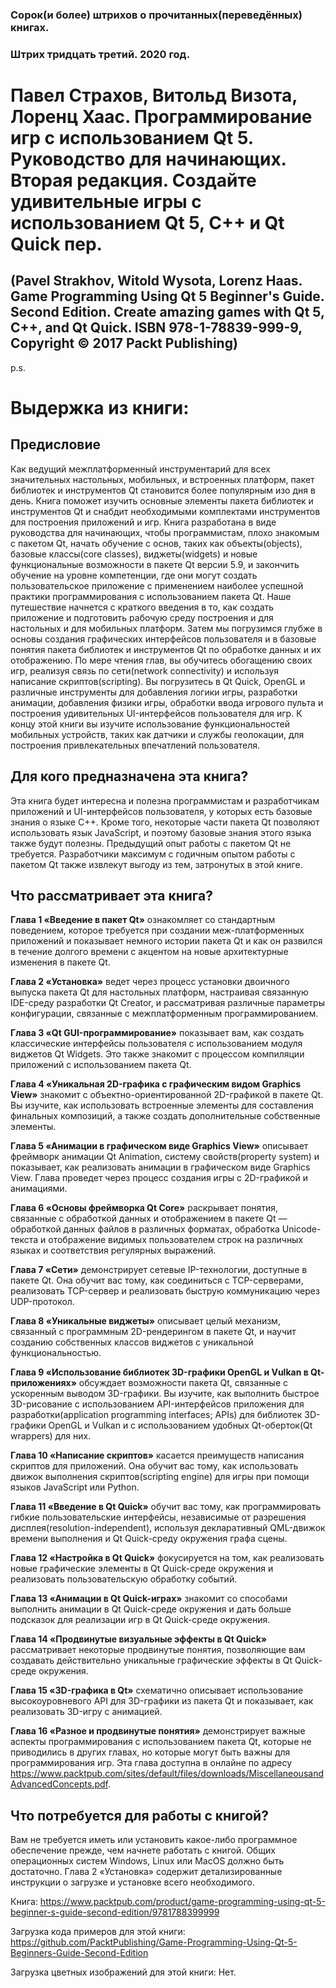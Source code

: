 ### Сорок(и более) штрихов о прочитанных(переведённых) книгах. 
### Штрих тридцать третий. 2020 год.

# Павел Страхов, Витольд Визота, Лоренц Хаас. Программирование игр с использованием Qt 5. Руководство для начинающих. Вторая редакция. Создайте удивительные игры с использованием Qt 5, C++ и Qt Quick пер.
## (Pavel Strakhov, Witold Wysota, Lorenz Haas. Game Programming Using Qt 5 Beginner's Guide. Second Edition. Create amazing games with Qt 5, C++, and Qt Quick. ISBN 978-1-78839-999-9, Copyright © 2017 Packt Publishing)

p.s.

# Выдержка из книги:

## Предисловие

Как ведущий межплатформенный инструментарий для всех значительных настольных, мобильных, и встроенных платформ, пакет библиотек и инструментов Qt становится более популярным изо дня в день. Книга поможет изучить основные элементы пакета библиотек и инструментов Qt и снабдит необходимыми комплектами инструментов для построения приложений и игр. Книга разработана в виде руководства для начинающих, чтобы программистам, плохо знакомым с пакетом Qt, начать обучение с основ, таких как объекты(objects), базовые классы(core classes), виджеты(widgets) и новые функциональные возможности в пакете Qt версии 5.9, и закончить обучение на уровне компетенции, где они могут создать пользовательское приложение с применением наиболее успешной практики программирования с использованием пакета Qt.
Наше путешествие начнется с краткого введения в то, как создать приложение и подготовить рабочую среду построения и для настольных и для мобильных платформ. Затем мы погрузимся глубже в основы создания графических интерфейсов пользователя и в базовые понятия пакета библиотек и инструментов Qt по обработке данных и их отображению. По мере чтения глав, вы обучитесь обогащению своих игр, реализуя связь по сети(network connectivity) и используя написание скриптов(scripting). Вы погрузитесь в Qt Quick, OpenGL и различные инструменты для добавления логики игры, разработки анимации, добавления физики игры, обработки ввода игрового пульта и построения удивительных UI-интерфейсов пользователя для игр. К концу этой книги вы изучите использование функциональностей мобильных устройств, таких как датчики и службы геолокации, для построения привлекательных впечатлений пользователя.

## Для кого предназначена эта книга?

Эта книга будет интересна и полезна программистам и разработчикам приложений и UI-интерфейсов пользователя, у которых есть базовые знания о языке C++. Кроме того, некоторые части пакета Qt позволяют использовать язык JavaScript, и поэтому базовые знания этого языка также будут полезны. Предыдущий опыт работы с пакетом Qt не требуется. Разработчики максимум с годичным опытом работы с пакетом Qt также извлекут выгоду из тем, затронутых в этой книге.

## Что рассматривает эта книга?

**Глава 1 «Введение в пакет Qt»** ознакомляет со стандартным поведением, которое требуется при создании меж-платформенных приложений и показывает немного истории пакета Qt и как он развился в течение долгого времени с акцентом на новые архитектурные изменения в пакете Qt.

**Глава 2 «Установка»** ведет через процесс установки двоичного выпуска пакета Qt для настольных платформ, настраивая связанную IDE-среду разработки Qt Creator, и рассматривая различные параметры конфигурации, связанные с межплатформенным программированием.

**Глава 3 «Qt GUI-программирование»** показывает вам, как создать классические интерфейсы пользователя с использованием модуля виджетов Qt Widgets. Это также знакомит с процессом компиляции приложений с использованием пакета Qt.

**Глава 4 «Уникальная 2D-графика с графическим видом Graphics View»** знакомит с объектно-ориентированной 2D-графикой в пакете Qt. Вы изучите, как использовать встроенные элементы для составления финальных композиций, а также создать дополнительные собственные элементы.

**Глава 5 «Анимации в графическом виде Graphics View»** описывает фреймворк анимации Qt Animation, систему свойств(property system) и показывает, как реализовать анимации в графическом виде Graphics View. Глава проведет через процесс создания игры с 2D-графикой и анимациями.

**Глава 6 «Основы фреймворка Qt Core»** раскрывает понятия, связанные с обработкой данных и отображением в пакете Qt — обработкой данных файлов в различных форматах, обработка Unicode-текста и отображение видимых пользователем строк на различных языках и соответствия регулярных выражений.

**Глава 7 «Сети»** демонстрирует сетевые IP-технологии, доступные в пакете Qt. Она обучит вас тому, как соединиться с TCP-серверами, реализовать TCP-сервер и реализовать быструю коммуникацию через UDP-протокол.

**Глава 8 «Уникальные виджеты»** описывает целый механизм, связанный с программным 2D-рендерингом в пакете Qt, и научит созданию собственных классов виджетов с уникальной функциональностью.

**Глава 9 «Использование библиотек 3D-графики OpenGL и Vulkan в Qt-приложениях»** обсуждает возможности пакета Qt, связанные с ускоренным выводом 3D-графики. Вы изучите, как выполнить быстрое 3D-рисование с использованием API-интерфейсов приложения для разработки(application programming interfaces; APIs) для библиотек 3D-графики OpenGL и Vulkan и с использованием удобных Qt-оберток(Qt wrappers) для них.

**Глава 10 «Написание скриптов»** касается преимуществ написания скриптов для приложений. Она обучит вас тому, как использовать движок выполнения скриптов(scripting engine) для игры при помощи языков JavaScript или Python.

**Глава 11 «Введение в Qt Quick»** обучит вас тому, как программировать гибкие пользовательские интерфейсы, независимые от разрешения дисплея(resolution-independent), используя декларативный QML-движок времени выполнения и Qt Quick-среду окружения графа сцены.

**Глава 12 «Настройка в Qt Quick»** фокусируется на том, как реализовать новые графические элементы в Qt Quick-среде окружения и реализовать пользовательскую обработку событий.

**Глава 13 «Анимации в Qt Quick-играх»** знакомит со способами выполнить анимации в Qt Quick-среде окружения и дать больше подсказок для реализации игр в Qt Quick-среде окружения.

**Глава 14 «Продвинутые визуальные эффекты в Qt Quick»** рассматривает некоторые продвинутые понятия, позволяющие вам создавать действительно уникальные графические эффекты в Qt Quick-среде окружения.

**Глава 15 «3D-графика в Qt»** схематично описывает использование высокоуровневого API для 3D-графики из пакета Qt и показывает, как реализовать 3D-игру с анимацией.

**Глава 16 «Разное и продвинутые понятия»** демонстрирует важные аспекты программирования с использованием пакета Qt, которые не приводились в других главах, но которые могут быть важны для программирования игр. Эта глава доступна в онлайне по адресу https://www.packtpub.com/sites/default/files/downloads/MiscellaneousandAdvancedConcepts.pdf.

## Что потребуется для работы с книгой?

Вам не требуется иметь или установить какое-либо программное обеспечение прежде, чем начнете работать с книгой. Общих операционных систем Windows, Linux или MacOS должно быть достаточно. Глава 2 «Установка» содержит детализированные инструкции о загрузке и установке всего необходимого.

Книга:
https://www.packtpub.com/product/game-programming-using-qt-5-beginner-s-guide-second-edition/9781788399999

Загрузка кода примеров для этой книги:
https://github.com/PacktPublishing/Game-Programming-Using-Qt-5-Beginners-Guide-Second-Edition


Загрузка цветных изображений для этой книги:
Нет.
